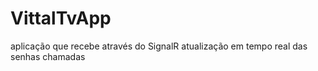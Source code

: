 # VittalTvApp
aplicação que recebe através do SignalR atualização em tempo real das senhas chamadas
